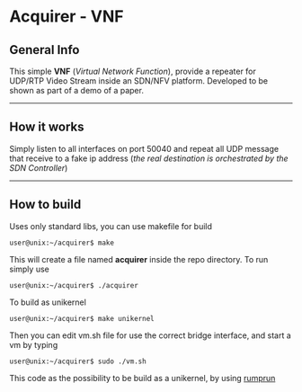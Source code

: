 Acquirer - VNF
===================


General Info
----------------

This simple **VNF** (*Virtual Network Function*), provide a repeater for UDP/RTP Video Stream inside an SDN/NFV platform.
Developed to be shown as part of a demo of a paper.

----------

How it works
-----------------

Simply listen to all interfaces on port 50040 and repeat all UDP message that receive to a fake ip address (*the real destination is orchestrated by the SDN Controller*)

----------


How to build
-------------
Uses only standard libs, you can use makefile for build

```
user@unix:~/acquirer$ make
```
This will create a file named **acquirer** inside the repo directory.
To run simply use

```
user@unix:~/acquirer$ ./acquirer
```

To build as unikernel

```
user@unix:~/acquirer$ make unikernel
```

Then you can edit vm.sh file for use the correct bridge interface, and start a vm by typing

```
user@unix:~/acquirer$ sudo ./vm.sh
```

This code as the possibility to be build as a unikernel, by using [rumprun](https://github.com/rumpkernel/rumprun)